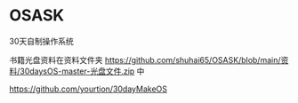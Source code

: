 # OSASK

30天自制操作系统

书籍光盘资料在资料文件夹 https://github.com/shuhai65/OSASK/blob/main/资料/30daysOS-master-光盘文件.zip 中


https://github.com/yourtion/30dayMakeOS
